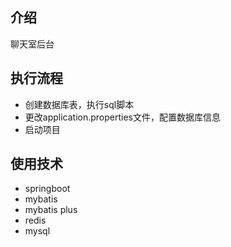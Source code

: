 ## 介绍
聊天室后台

## 执行流程
- 创建数据库表，执行sql脚本
- 更改application.properties文件，配置数据库信息
- 启动项目

## 使用技术
- springboot
- mybatis
- mybatis plus
- redis
- mysql
